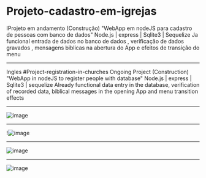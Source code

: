 # Projeto-cadastro-em-igrejas
 IProjeto em andamento (Construção)  "WebApp em nodeJS para cadastro de pessoas com banco de dados"
 Node.js | express | Sqlite3 | Sequelize 
 Ja funcional entrada de dados no banco de dados , verificação de dados gravados , mensagens biblicas na abertura
 do App e efeitos de transição do menu
 ___________________________________________________________________________________________________________________
 
 Ingles
 #Project-registration-in-churches
 Ongoing Project (Construction) "WebApp in nodeJS to register people with database"
 Node.js | express | Sqlite3 | sequelize
 Already functional data entry in the database, verification of recorded data, biblical messages in the opening
 App and menu transition effects
____________________________________________________________________________________________________________________

![image](https://user-images.githubusercontent.com/70297459/220214175-2f6615b2-964e-4670-bc7b-8d90a0f9692b.png)

 ___________________________________________________________________________________________________________________

!![image](https://user-images.githubusercontent.com/70297459/220189305-48fcbc55-5cf2-4eb5-bb73-0f41d8961342.png)
 ___________________________________________________________________________________________________________________

![image](https://user-images.githubusercontent.com/70297459/220214084-aa22cd1a-64f7-42f8-8a85-561e9c6b4781.png)

 ___________________________________________________________________________________________________________________

![image](https://user-images.githubusercontent.com/70297459/219822820-50386a05-317f-4897-a852-f9b550e1060f.png)

